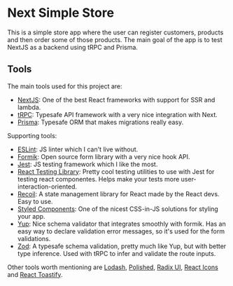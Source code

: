 # Next Simple Store

This is a simple store app where the user can register customers, products and then order some of those products. The main goal of the app is to test NextJS as a backend using tRPC and Prisma.

## Tools

The main tools used for this project are:

- [NextJS](https://nextjs.org/): One of the best React frameworks with support for SSR and lambda.
- [tRPC](https://trpc.io/): Typesafe API framework with a very nice integration with Next.
- [Prisma](https://www.prisma.io/): Typesafe ORM that makes migrations really easy.

Supporting tools:

- [ESLint](https://eslint.org/): JS linter which I can't live without.
- [Formik](https://formik.org/): Open source form library with a very nice hook API.
- [Jest](https://jestjs.io/pt-BR/): JS testing framework which I like the most.
- [React Testing Library](https://testing-library.com/): Pretty cool testing utilities to use with Jest for testing react componentes. Helps make your tests more user-interaction-oriented.
- [Recoil](https://recoiljs.org/): A state management library for React made by the React devs. Easy to use.
- [Styled Components](https://styled-components.com/): One of the nicest CSS-in-JS solutions for styling your app.
- [Yup](https://github.com/jquense/yup): Nice schema validator that integrates smoothly with formik. Has an easy way to declare validation error messages, so it's used for the form validations.
- [Zod](https://github.com/colinhacks/zod): A typesafe schema validation, pretty much like Yup, but with better type inference. Used with tRPC to infer and validate the route inputs.

Other tools worth mentioning are [Lodash](https://lodash.com/), [Polished](https://polished.js.org/), [Radix UI](https://www.radix-ui.com/), [React Icons](https://react-icons.github.io/react-icons/) and [React Toastify](https://fkhadra.github.io/react-toastify/introduction).
